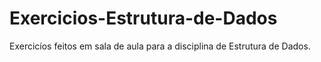 # Exercicios-Estrutura-de-Dados
Exercicíos feitos em sala de aula para a disciplina de Estrutura de Dados.
